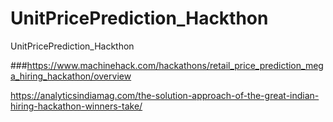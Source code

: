 # UnitPricePrediction_Hackthon
UnitPricePrediction_Hackthon

###https://www.machinehack.com/hackathons/retail_price_prediction_mega_hiring_hackathon/overview

https://analyticsindiamag.com/the-solution-approach-of-the-great-indian-hiring-hackathon-winners-take/
